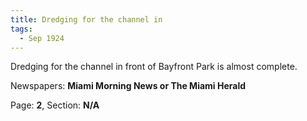 ```yaml
---  
title: Dredging for the channel in  
tags:  
  - Sep 1924  
---  
```

  
Dredging for the channel in front of Bayfront Park is almost complete.  
  
Newspapers: **Miami Morning News or The Miami Herald**  
  
Page: **2**, Section: **N/A** 
